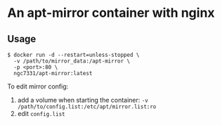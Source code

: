 # An apt-mirror container with nginx
## Usage
```
$ docker run -d --restart=unless-stopped \
  -v /path/to/mirror_data:/apt-mirror \
  -p <port>:80 \
  ngc7331/apt-mirror:latest
```

To edit mirror config:
1. add a volume when starting the container: `-v /path/to/config.list:/etc/apt/mirror.list:ro`
2. edit `config.list`
